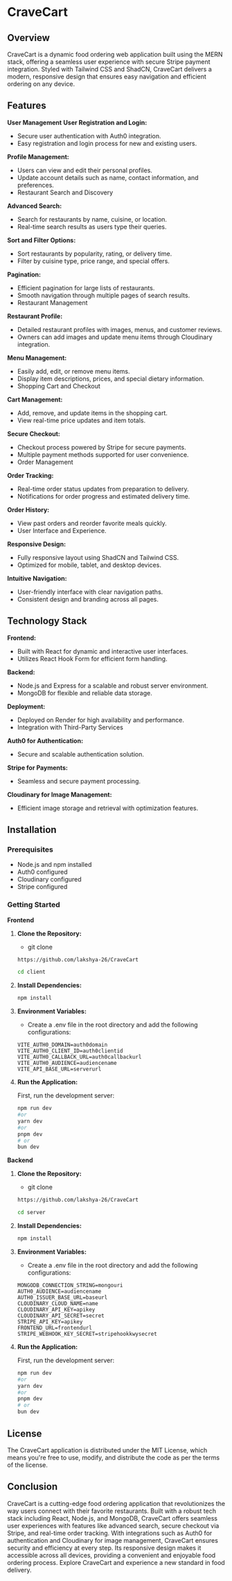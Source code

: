 # CraveCart

## Overview
CraveCart is a dynamic food ordering web application built using the MERN stack, offering a seamless user experience with secure Stripe payment integration. Styled with Tailwind CSS and ShadCN, CraveCart delivers a modern, responsive design that ensures easy navigation and efficient ordering on any device.

## Features

**User Management**
**User Registration and Login:**
- Secure user authentication with Auth0 integration.
- Easy registration and login process for new and existing users.
  
**Profile Management:**
- Users can view and edit their personal profiles.
- Update account details such as name, contact information, and preferences.
- Restaurant Search and Discovery
  
**Advanced Search:**
- Search for restaurants by name, cuisine, or location.
- Real-time search results as users type their queries.
  
**Sort and Filter Options:**
- Sort restaurants by popularity, rating, or delivery time.
- Filter by cuisine type, price range, and special offers.
  
**Pagination:**
- Efficient pagination for large lists of restaurants.
- Smooth navigation through multiple pages of search results.
- Restaurant Management
  
**Restaurant Profile:**
- Detailed restaurant profiles with images, menus, and customer reviews.
- Owners can add images and update menu items through Cloudinary integration.
  
**Menu Management:**
- Easily add, edit, or remove menu items.
- Display item descriptions, prices, and special dietary information.
- Shopping Cart and Checkout
  
**Cart Management:**
- Add, remove, and update items in the shopping cart.
- View real-time price updates and item totals.
  
**Secure Checkout:**
- Checkout process powered by Stripe for secure payments.
- Multiple payment methods supported for user convenience.
- Order Management
  
**Order Tracking:**
- Real-time order status updates from preparation to delivery.
- Notifications for order progress and estimated delivery time.
  
**Order History:**
- View past orders and reorder favorite meals quickly.
- User Interface and Experience.

**Responsive Design:**
- Fully responsive layout using ShadCN and Tailwind CSS.
- Optimized for mobile, tablet, and desktop devices.
  
**Intuitive Navigation:**
- User-friendly interface with clear navigation paths.
- Consistent design and branding across all pages.

## Technology Stack

**Frontend:**
- Built with React for dynamic and interactive user interfaces.
- Utilizes React Hook Form for efficient form handling.
  
**Backend:**
- Node.js and Express for a scalable and robust server environment.
- MongoDB for flexible and reliable data storage.
  
**Deployment:**
- Deployed on Render for high availability and performance.
- Integration with Third-Party Services
  
**Auth0 for Authentication:**
- Secure and scalable authentication solution.
  
**Stripe for Payments:**
- Seamless and secure payment processing.

**Cloudinary for Image Management:**
- Efficient image storage and retrieval with optimization features.

## Installation

### Prerequisites

- Node.js and npm installed
- Auth0 configured
- Cloudinary configured
- Stripe configured
  
### Getting Started

**Frontend**

1. **Clone the Repository:**
    - git clone
    ```bash
    https://github.com/lakshya-26/CraveCart
    ```
    ```bash
    cd client
    ```

2. **Install Dependencies:**
    ```bash
    npm install
    ```
  
3. **Environment Variables:**

    - Create a .env file in the root directory and add the following configurations:
    ```env
    VITE_AUTH0_DOMAIN=auth0domain
    VITE_AUTH0_CLIENT_ID=auth0clientid
    VITE_AUTH0_CALLBACK_URL=auth0callbackurl
    VITE_AUTH0_AUDIENCE=audiencename
    VITE_API_BASE_URL=serverurl
    ```

4. **Run the Application:**

    First, run the development server:
    ```bash
    npm run dev
    #or
    yarn dev
    #or
    pnpm dev
    # or
    bun dev
    ```

**Backend** 

1. **Clone the Repository:**
    - git clone
    ```bash
    https://github.com/lakshya-26/CraveCart
    ```
    ```bash
    cd server
    ```

2. **Install Dependencies:**
    ```bash
    npm install
    ```
    
3. **Environment Variables:**

    - Create a .env file in the root directory and add the following configurations:
    ```env
    MONGODB_CONNECTION_STRING=mongouri
    AUTH0_AUDIENCE=audiencename
    AUTH0_ISSUER_BASE_URL=baseurl
    CLOUDINARY_CLOUD_NAME=name
    CLOUDINARY_API_KEY=apikey
    CLOUDINARY_API_SECRET=secret
    STRIPE_API_KEY=apikey
    FRONTEND_URL=frontendurl
    STRIPE_WEBHOOK_KEY_SECRET=stripehookkwysecret
    ```

4. **Run the Application:**

    First, run the development server:
    ```bash
    npm run dev
    #or
    yarn dev
    #or
    pnpm dev
    # or
    bun dev
    ```
    
## License
The CraveCart application is distributed under the MIT License, which means you're free to use, modify, and distribute the code as per the terms of the license.

## Conclusion
CraveCart is a cutting-edge food ordering application that revolutionizes the way users connect with their favorite restaurants. Built with a robust tech stack including React, Node.js, and MongoDB, CraveCart offers seamless user experiences with features like advanced search, secure checkout via Stripe, and real-time order tracking. With integrations such as Auth0 for authentication and Cloudinary for image management, CraveCart ensures security and efficiency at every step. Its responsive design makes it accessible across all devices, providing a convenient and enjoyable food ordering process. Explore CraveCart and experience a new standard in food delivery.
